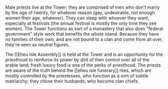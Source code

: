 Male priests live at the Tower; they are comprised of men who don't marry by the age of twenty, for whatever reason (gay, undesirable, not enough women their age, whatever). They can sleep with whoever they want, especially at festivals (the annual festival is mostly the only time they see women). The Tower functions as sort of a monastery that also does "federal government" style work that benefits the whole island. Because they have no families of their own, and are not bound to a clan and come from all over, they're seen as neutral figures. 

The [[Eheu Isle Assembly]] is held at the Tower and is an opportunity for the priesthood to reinforce its power by dint of their control over all of the arable land; fresh luxury food is one of the perks of priesthood. The priests are aware of the truth behind the [[eheu isle funerary]] rites, which are mostly controlled by the priestesses, who function as a sort of subtle matriarchy; they chose their husbands, who become clan chiefs. 